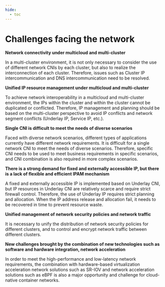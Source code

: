 ```yaml
---
hide:
  - toc
---
```


# Challenges facing the network

**Network connectivity under multicloud and multi-cluster**

In a multi-cluster environment, it is not only necessary to consider the use of different network CNIs by each cluster, but also to realize the interconnection of each cluster.
Therefore, issues such as Cluster IP intercommunication and DNS intercommunication need to be resolved.

**Unified IP resource management under multicloud and multi-cluster**

To achieve network interoperability in a multicloud and multi-cluster environment, the IPs within the cluster and within the cluster cannot be duplicated or conflicted. Therefore, IP management and planning should be based on the multi-cluster perspective to avoid IP conflicts and network segment conflicts (Underlay IP, Service IP, etc.).

**Single CNI is difficult to meet the needs of diverse scenarios**

Faced with diverse network scenarios, different types of applications currently have different network requirements. It is difficult for a single network CNI to meet the needs of diverse scenarios. Therefore, specific CNI needs to be used to meet business requirements in specific scenarios, and CNI combination is also required in more complex scenarios.

**There is a strong demand for fixed and externally accessible IP, but there is a lack of flexible and efficient IPAM mechanism**

A fixed and externally accessible IP is implemented based on Underlay CNI, but IP resources in Underlay CNI are relatively scarce and require strict firewall control. Therefore, the use of Underlay IP requires strict planning and allocation.
When the IP address release and allocation fail, it needs to be recovered in time to prevent resource waste.

**Unified management of network security policies and network traffic**

It is necessary to unify the distribution of network security policies for different clusters, and to control and encrypt network traffic between different clusters.

**New challenges brought by the combination of new technologies such as software and hardware integration, network acceleration**

In order to meet the high-performance and low-latency network requirements, the combination with hardware-based virtualization acceleration network solutions such as SR-IOV and network acceleration solutions such as eBPF is also a major opportunity and challenge for cloud-native container networks.